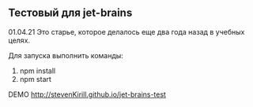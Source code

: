 ## Тестовый для jet-brains 

01.04.21 
Это старье, которое делалось еще два года назад в учебных целях.

Для запуска выполнить команды: 
1. npm install
2. npm start

DEMO http://stevenKirill.github.io/jet-brains-test
